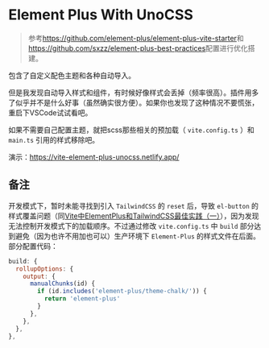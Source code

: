 # Element Plus With UnoCSS

> 参考<https://github.com/element-plus/element-plus-vite-starter>和<https://github.com/sxzz/element-plus-best-practices>配置进行优化搭建。

包含了自定义配色主题和各种自动导入。

但是我发现自动导入样式和组件，有时候好像样式会丢掉（频率很高）。插件用多了似乎并不是什么好事（虽然确实很方便）。如果你也发现了这种情况不要慌张，重启下VSCode试试看吧。

如果不需要自己配置主题，就把scss那些相关的预加载（ `vite.config.ts` ）和 `main.ts` 引用的样式移除吧。

演示：<https://vite-element-plus-unocss.netlify.app/>

## 备注

开发模式下，暂时未能寻找到引入 `TailwindCSS` 的 `reset` 后，导致 `el-button` 的样式覆盖问题（同[Vite中ElementPlus和TailwindCSS最佳实践（一）](https://github.com/whidy/elementplus-tailwindcss-best-practice)），因为发现无法控制开发模式下的加载顺序。不过通过修改 `vite.config.ts` 中 `build` 部分达到避免（因为也许不用加也可以）生产环境下 `Element-Plus` 的样式文件在后面。部分配置代码：

```js
build: {
  rollupOptions: {
    output: {
      manualChunks(id) {
        if (id.includes('element-plus/theme-chalk/')) {
          return 'element-plus'
        }
      },
    },
  },
},
```

